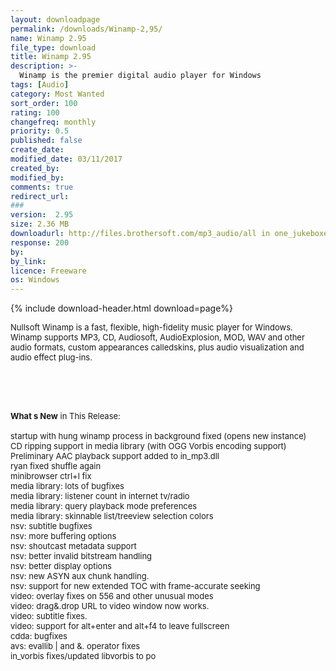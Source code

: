 ```yaml
---
layout: downloadpage
permalink: /downloads/Winamp-2,95/
name: Winamp 2.95
file_type: download
title: Winamp 2.95
description: >-
  Winamp is the premier digital audio player for Windows
tags: [Audio]
category: Most Wanted
sort_order: 100
rating: 100
changefreq: monthly
priority: 0.5
published: false
create_date:
modified_date: 03/11/2017
created_by:
modified_by:
comments: true
redirect_url:
###
version:  2.95
size: 2.36 MB
downloadurl: http://files.brothersoft.com/mp3_audio/all in one_jukeboxes/winamp295.exe
response: 200
by:
by_link:
licence: Freeware
os: Windows
---
```


{% include download-header.html download=page%}

<p style="fix-download-text !important">
<p><font size="2">Nullsoft Winamp is a fast, flexible, high-fidelity music player for Windows. Winamp supports MP3, CD, Audiosoft, AudioExplosion, MOD, WAV and other audio formats, custom appearances calledskins, plus audio visualization and audio effect plug-ins.</font></p>
<!-- google_ad_section_end -->
<p><font size="2">&#160;</font></p>
<div class="celltext_big"><br />
<br />
<font size="2"><strong>What s New</strong> in This Release:<br />
<br />
startup with hung winamp process in background fixed (opens new instance)<br />
CD ripping support in media library (with OGG Vorbis encoding support)<br />
Preliminary AAC playback support added to in_mp3.dll<br />
ryan fixed shuffle again<br />
minibrowser ctrl+l fix<br />
media library: lots of bugfixes<br />
media library: listener count in internet tv/radio<br />
media library: query playback mode preferences<br />
media library: skinnable list/treeview selection colors<br />
nsv: subtitle bugfixes<br />
nsv: more buffering options<br />
nsv: shoutcast metadata support<br />
nsv: better invalid bitstream handling<br />
nsv: better display options<br />
nsv: new ASYN aux chunk handling.<br />
nsv: support for new extended TOC with frame-accurate seeking<br />
video: overlay fixes on 556 and other unusual modes<br />
video: drag&amp;.drop URL to video window now works.<br />
video: subtitle fixes.<br />
video: support for alt+enter and alt+f4 to leave fullscreen<br />
cdda: bugfixes<br />
avs: evallib | and &amp;. operator fixes<br />
in_vorbis fixes/updated libvorbis to po</font></div></p>
